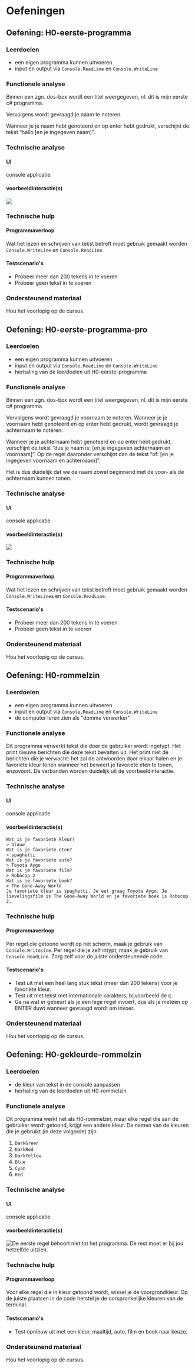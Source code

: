 # Oefeningen

## Oefening: H0-eerste-programma

### Leerdoelen

* een eigen programma kunnen uitvoeren
* input en output via `Console.ReadLine` en `Console.WriteLine`

### Functionele analyse

Binnen een zgn. dos-box wordt een titel weergegeven, nl. dit is mijn eerste c\# programma.

Vervolgens wordt gevraagd je naam te noteren.

Wanneer je je naam hebt genoteerd en op enter hebt gedrukt, verschijnt de tekst “hallo \[en je ingegeven naam\]”.

### Technische analyse

#### UI

console applicatie

#### voorbeeldinteractie\(s\)

![](../../.gitbook/assets/image%20%282%29.png)

### Technische hulp

#### Programmaverloop

Wat het lezen en schrijven van tekst betreft moet gebruik gemaakt worden `Console.WriteLine` en `Console.ReadLine`.

#### Testscenario's

* Probeer meer dan 200 tekens in te voeren
* Probeer geen tekst in te voeren

### Ondersteunend materiaal

Hou het voorlopig op de cursus.

## Oefening: H0-eerste-programma-pro

### Leerdoelen

* een eigen programma kunnen uitvoeren
* input en output via `Console.ReadLine` en `Console.WriteLine`
* herhaling van de leerdoelen uit H0-eerste-programma

### Functionele analyse

Binnen een zgn. dos-box wordt een titel weergegeven, nl. dit is mijn eerste c\# programma.

Vervolgens wordt gevraagd je voornaam te noteren. Wanneer je je voornaam hebt genoteerd en op enter hebt gedrukt, wordt gevraagd je achternaam te noteren.

Wanneer je je achternaam hebt genoteerd en op enter hebt gedrukt, verschijnt de tekst “dus je naam is: \[en je ingegeven achternaam en voornaam\]”. Op de regel daaronder verschijnt dan de tekst “of: \[en je ingegeven voornaam en achternaam\]”.

Het is dus duidelijk dat we de naam zowel beginnend met de voor- als de achternaam kunnen tonen.

### Technische analyse

#### UI

console applicatie

#### voorbeeldinteractie\(s\)

![](../../.gitbook/assets/image%20%283%29.png)

### Technische hulp

#### Programmaverloop

Wat het lezen en schrijven van tekst betreft moet gebruik gemaakt worden `Console.WriteLinea` en `Console.ReadLine`.

#### Testscenario's

* Probeer meer dan 200 tekens in te voeren
* Probeer geen tekst in te voeren

### Ondersteunend materiaal

Hou het voorlopig op de cursus.

## Oefening: H0-rommelzin

### Leerdoelen

* een eigen programma kunnen uitvoeren
* input en output via `Console.ReadLine` en `Console.WriteLine`
* de computer leren zien als "domme verwerker"

### Functionele analyse

Dit programma verwerkt tekst die door de gebruiker wordt ingetypt. Het print nieuwe berichten die deze tekst bevatten uit. Het print niet de berichten die je verwacht: het zal de antwoorden door elkaar halen en je favoriete kleur tonen wanneer het beweert je favoriete eten te tonen, enzovoort. De verbanden worden duidelijk uit de voorbeeldinteractie.

### Technische analyse

#### UI

console applicatie

#### voorbeeldinteractie\(s\)

```text
Wat is je favoriete kleur?
> blauw
Wat is je favoriete eten?
> spaghetti
Wat is je favoriete auto?
> Toyota Aygo
Wat is je favoriete film?
> Robocop 2
Wat is je favoriete boek?
> The Gone-Away World
Je favoriete kleur is spaghetti. Je eet graag Toyota Aygo. Je lievelingsfilm is The Gone-Away World en je favoriete boek is Robocop 2.
```

### Technische hulp

#### Programmaverloop

Per regel die getoond wordt op het scherm, maak je gebruik van `Console.WriteLine`. Per regel die je zelf intypt, maak je gebruik van `Console.ReadLine`. Zorg zelf voor de juiste ondersteunende code.

#### Testscenario's

* Test uit met een héél lang stuk tekst \(meer dan 200 tekens\) voor je favoriete kleur.
* Test uit met tekst met internationale karakters, bijvoorbeeld de ç.
* Ga na wat er gebeurt als je een lege regel invoert, dus als je meteen op ENTER duwt wanneer gevraagd wordt om invoer.

### Ondersteunend materiaal

Hou het voorlopig op de cursus.

## Oefening: H0-gekleurde-rommelzin

### Leerdoelen

* de kleur van tekst in de console aanpassen
* herhaling van de leerdoelen uit H0-rommelzin

### Functionele analyse

Dit programma werkt net als H0-rommelzin, maar elke regel die aan de gebruiker wordt getoond, krijgt een andere kleur. De namen van de kleuren die je gebruikt \(in deze volgorde\) zijn:

1. `DarkGreen`
2. `DarkRed`
3. `DarkYellow`
4. `Blue`
5. `Cyan`
6. `Red`

### Technische analyse

#### UI

console applicatie

#### voorbeeldinteractie\(s\)

![De eerste regel behoort niet tot het programma. De rest moet er bij jou hetzelfde uitzien.](../../.gitbook/assets/gekleurde-rommelzin.png)

### Technische hulp

#### Programmaverloop

Voor elke regel die in kleur getoond wordt, wissel je de voorgrondkleur. Op de juiste plaatsen in de code herstel je de oorspronkelijke kleuren van de terminal.

#### Testscenario's

* Test opnieuw uit met een kleur, maaltijd, auto, film en boek naar keuze.

### Ondersteunend materiaal

Hou het voorlopig op de cursus.

